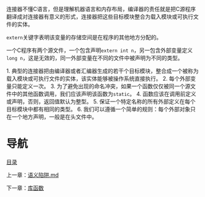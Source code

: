 连接器不懂C语言，但是理解机器语言和内存布局，编译器的责任就是把C源程序翻译成对连接器有意义的形式，连接器把这些目标模块整合为载入模块或可执行文件的实体。

`extern`关键字表明该变量的存储空间是在程序的其他地方分配的。

一个C程序有两个源文件，一个包含声明`extern int n`，另一包含外部变量定义`long n`，这是无效的，同一外部变量在不同的文件中被声明为不同的类型。

1. 典型的连接器把由编译器或者汇编器生成的若干个目标模块，整合成一个被称为载入模块或可执行文件的实体，该实体能够被操作系统直接执行。
2. 每个外部变量只能定义一次。
3. 为了避免出现的命名冲突，如果一个函数仅仅被同一个源文件中的其他函数调用，我们应该声明该函数为`static`。
4. 函数应该在调用前定义或声明，否则，返回值默认为整型。
5. 保证一个特定名称的所有外部定义在每个目标模块中都有相同的类型。
6. 我们可以遵循一个简单的规则：每个外部对象只在一个地方声明，一般是在头文件中。


# 导航

[目录](README.md)

上一章：[语义陷阱.md](语义陷阱.md)

下一章：[库函数](库函数.md)
